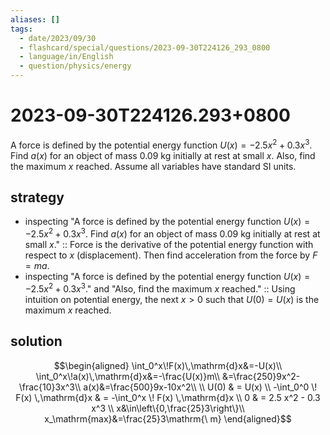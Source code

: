 ```yaml
---
aliases: []
tags:
  - date/2023/09/30
  - flashcard/special/questions/2023-09-30T224126_293_0800
  - language/in/English
  - question/physics/energy
---
```


# 2023-09-30T224126.293+0800

A force is defined by the potential energy function $U(x)=-2.5x^2+0.3x^3$. Find $a(x)$ for an object of mass 0.09 kg initially at rest at small $x$. Also, find the maximum $x$ reached. Assume all variables have standard SI units.

## strategy

- inspecting "A force is defined by the potential energy function $U(x)=-2.5x^2+0.3x^3$. Find $a(x)$ for an object of mass 0.09 kg initially at rest at small $x$." :: Force is the derivative of the potential energy function with respect to $x$ (displacement). Then find acceleration from the force by $F = ma$. <!--SR:!2024-07-16,9,270-->
- inspecting "A force is defined by the potential energy function $U(x)=-2.5x^2+0.3x^3$." and "Also, find the maximum $x$ reached." :: Using intuition on potential energy, the next $x > 0$ such that $U(0) = U(x)$ is the maximum $x$ reached. <!--SR:!2024-07-16,11,270-->

## solution

$$\begin{aligned}
\int_0^x\!F(x)\,\mathrm{d}x&=-U(x)\\
\int_0^x\!a(x)\,\mathrm{d}x&=-\frac{U(x)}m\\
&=\frac{250}9x^2-\frac{10}3x^3\\
a(x)&=\frac{500}9x-10x^2\\
\\
U(0) & = U(x) \\
-\int_0^0 \! F(x) \,\mathrm{d}x & = -\int_0^x \! F(x) \,\mathrm{d}x \\
0 & = 2.5 x^2 - 0.3 x^3 \\
x&\in\left\{0,\frac{25}3\right\}\\
x_\mathrm{max}&=\frac{25}3\mathrm{\ m}
\end{aligned}$$
